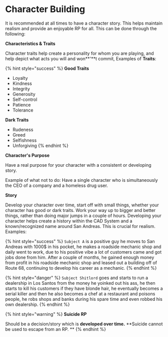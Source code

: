 # Character Building

It is recommended at all times to have a character story. This helps maintain realism and provide an enjoyable RP for all. This can be done through the following:

**Characteristics & Traits**

Character traits help create a personality for whom you are playing, and help depict what acts you will and won**'**t commit, Examples of **Traits**:

{% hint style="success" %}
**Good Traits**

* Loyalty
* Kindness
* Integrity
* Generosity
* Self-control
* Patience
* Tolerance

**Dark Traits**

* Rudeness
* Greed
* Selfishness
* Unforgiving
{% endhint %}

**Character's Purpose**

Have a real purpose for your character with a consistent or developing story.&#x20;

Example of what not to do: Have a single character who is simultaneously the CEO of a company and a homeless drug user.&#x20;

**Story**

Develop your character over time, start off with small things, whether your character has good or dark traits. Work your way up to bigger and better things, rather than doing major jumps in a couple of hours. Developing your character helps create a history within the CAD System and a known/recognized name around San Andreas. This is crucial for realism. Examples:

{% hint style="success" %}
`Subject A` is a positive guy he moves to San Andreas with 1000$ in his pocket, he makes a roadside mechanic shop and daily went to work, due to his positive vibe a lot of customers came and got jobs done from him. After a couple of months, he gained enough money from profit in his roadside mechanic shop and leased out a building off of Route 68, continuing to develop his career as a mechanic.
{% endhint %}

{% hint style="danger" %}
`Subject Shitlord` goes and starts to run a dealership in Los Santos from the money he yoinked out his ass, he then starts to kill his customers if they have blonde hair, he eventually becomes a serial killer and then he also becomes a chef at a restaurant and poisons people, he robs shops and banks during his spare time and even robbed his own dealership.&#x20;
{% endhint %}

{% hint style="warning" %}
**Suicide RP**

Should be a decision/story which is **developed over time.** **Suicide cannot be used to escape from an RP. **
{% endhint %}
